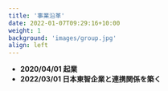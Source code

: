 ```yaml
---
title: '事業沿革'
date: 2022-01-07T09:29:16+10:00
weight: 1
background: 'images/group.jpg'
align: left
---
```


- **2020/04/01 起業**
- **2022/03/01 日本東智企業と連携関係を築く**
